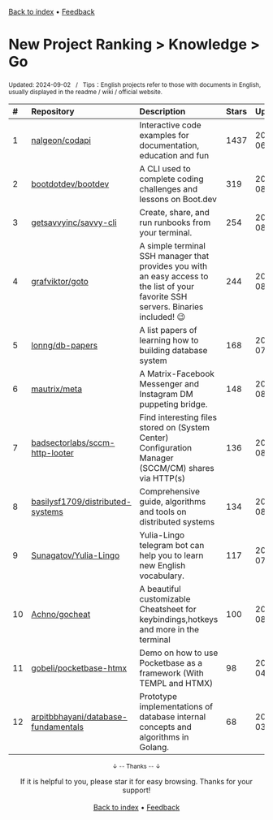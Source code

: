 <a href="https://github.com/GrowingGit/GitHub-English-Top-Charts#github-english-top-charts">Back to index</a> • <a href="/content/docs/feedback.md">Feedback</a>

# New Project Ranking > Knowledge > Go
<sub>Updated: 2024-09-02&nbsp;&nbsp;&nbsp;/&nbsp;&nbsp;&nbsp;Tips：English projects refer to those with documents in English, usually displayed in the readme / wiki / official website.</sub>

|#|Repository|Description|Stars|Updated|Created|
|:-|:-|:-|:-|:-|:-|
|1|[nalgeon/codapi](https://github.com/nalgeon/codapi)|Interactive code examples for documentation, education and fun|1437|2024-06-12|2023-11-24|
|2|[bootdotdev/bootdev](https://github.com/bootdotdev/bootdev)|A CLI used to complete coding challenges and lessons on Boot.dev|319|2024-08-27|2024-04-04|
|3|[getsavvyinc/savvy-cli](https://github.com/getsavvyinc/savvy-cli)|Create, share, and run runbooks from your terminal. |254|2024-08-28|2024-01-03|
|4|[grafviktor/goto](https://github.com/grafviktor/goto)|A simple terminal SSH manager that provides you with an easy access to the list of your favorite SSH servers. Binaries included! 😉|244|2024-08-29|2023-10-18|
|5|[lonng/db-papers](https://github.com/lonng/db-papers)|A list papers of learning how to building database system|168|2024-07-28|2024-05-11|
|6|[mautrix/meta](https://github.com/mautrix/meta)|A Matrix-Facebook Messenger and Instagram DM puppeting bridge.|148|2024-08-30|2024-01-16|
|7|[badsectorlabs/sccm-http-looter](https://github.com/badsectorlabs/sccm-http-looter)|Find interesting files stored on (System Center) Configuration Manager (SCCM/CM) shares via HTTP(s)|136|2024-08-11|2024-08-11|
|8|[basilysf1709/distributed-systems](https://github.com/basilysf1709/distributed-systems)|Comprehensive guide, algorithms and tools on distributed systems|134|2024-08-29|2024-07-23|
|9|[Sunagatov/Yulia-Lingo](https://github.com/Sunagatov/Yulia-Lingo)|Yulia-Lingo telegram bot can help you to learn new English vocabulary. |117|2024-07-13|2023-10-24|
|10|[Achno/gocheat](https://github.com/Achno/gocheat)|A beautiful customizable Cheatsheet for keybindings,hotkeys and more in the terminal |100|2024-08-28|2024-08-21|
|11|[gobeli/pocketbase-htmx](https://github.com/gobeli/pocketbase-htmx)|Demo on how to use Pocketbase as a framework (With TEMPL and HTMX)|98|2024-04-20|2024-01-31|
|12|[arpitbbhayani/database-fundamentals](https://github.com/arpitbbhayani/database-fundamentals)|Prototype implementations of database internal concepts and algorithms in Golang.|68|2024-03-09|2024-01-12|

<div align="center">
    <p><sub>↓ -- Thanks -- ↓</sub></p>
    If it is helpful to you, please star it for easy browsing. Thanks for your support!
</div>

<br/>

<div align="center"><a href="https://github.com/GrowingGit/GitHub-English-Top-Charts#github-english-top-charts">Back to index</a> • <a href="/content/docs/feedback.md">Feedback</a></div>

